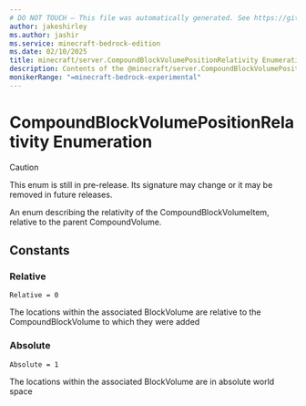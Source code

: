 ```yaml
---
# DO NOT TOUCH — This file was automatically generated. See https://github.com/mojang/minecraftapidocsgenerator to modify descriptions, examples, etc.
author: jakeshirley
ms.author: jashir
ms.service: minecraft-bedrock-edition
ms.date: 02/10/2025
title: minecraft/server.CompoundBlockVolumePositionRelativity Enumeration
description: Contents of the @minecraft/server.CompoundBlockVolumePositionRelativity enumeration.
monikerRange: "=minecraft-bedrock-experimental"
---
```

# CompoundBlockVolumePositionRelativity Enumeration

> [!CAUTION]
> This enum is still in pre-release.  Its signature may change or it may be removed in future releases.

An enum describing the relativity of the CompoundBlockVolumeItem, relative to the parent CompoundVolume.

## Constants
### **Relative**
`Relative = 0`

The locations within the associated BlockVolume are relative to the CompoundBlockVolume to which they were added
### **Absolute**
`Absolute = 1`

The locations within the associated BlockVolume are in absolute world space
